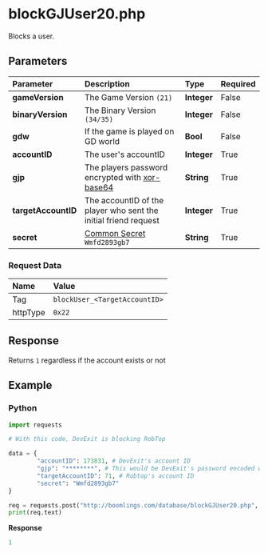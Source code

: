 # blockGJUser20.php

Blocks a user.

## Parameters

| Parameter | Description | Type | Required |
|:----------|:------------|:-----|:---------|
| **gameVersion** | The Game Version `(21)` | **Integer** | False |
| **binaryVersion** | The Binary Version `(34/35)` | **Integer** | False |
| **gdw** | If the game is played on GD world | **Bool** | False |
| **accountID** | The user's accountID | **Integer** | True |
| **gjp** | The players password encrypted with [xor-base64](/topics/encryption/xor?id=xor-keys) | **String** | True |
| **targetAccountID** | The accountID of the player who sent the initial friend request | **Integer** | True |
| **secret** | [Common Secret](reference?id=secrets) `Wmfd2893gb7` | **String** | True |

### Request Data

| Name | Value |
|:-----|:------|
| Tag | `blockUser_<TargetAccountID>` |
| httpType | `0x22` |

## Response

Returns `1` regardless if the account exists or not

## Example

<!-- tabs:start -->

### **Python**

```py
import requests

# With this code, DevExit is blocking RobTop

data = {
        "accountID": 173831, # DevExit's account ID
        "gjp": "********", # This would be DevExit's password encoded with GJP encryption
        "targetAccountID": 71, # Robtop's account ID
        "secret": "Wmfd2893gb7"
}

req = requests.post("http://boomlings.com/database/blockGJUser20.php", data=data)
print(req.text)
```

**Response**
```py
1
```

<!-- tabs:end -->